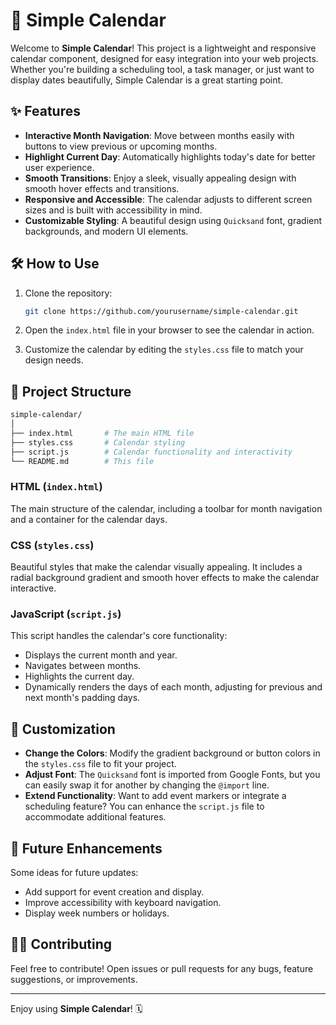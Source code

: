 # 📅 Simple Calendar

Welcome to **Simple Calendar**! This project is a lightweight and responsive calendar component, designed for easy integration into your web projects. Whether you're building a scheduling tool, a task manager, or just want to display dates beautifully, Simple Calendar is a great starting point.

## ✨ Features

- **Interactive Month Navigation**: Move between months easily with buttons to view previous or upcoming months.
- **Highlight Current Day**: Automatically highlights today's date for better user experience.
- **Smooth Transitions**: Enjoy a sleek, visually appealing design with smooth hover effects and transitions.
- **Responsive and Accessible**: The calendar adjusts to different screen sizes and is built with accessibility in mind.
- **Customizable Styling**: A beautiful design using `Quicksand` font, gradient backgrounds, and modern UI elements.

## 🛠️ How to Use

1. Clone the repository:
   ```bash
   git clone https://github.com/yourusername/simple-calendar.git
   ```
2. Open the `index.html` file in your browser to see the calendar in action.

3. Customize the calendar by editing the `styles.css` file to match your design needs.

## 📂 Project Structure

```bash
simple-calendar/
│
├── index.html       # The main HTML file
├── styles.css       # Calendar styling
├── script.js        # Calendar functionality and interactivity
└── README.md        # This file
```

### HTML (`index.html`)

The main structure of the calendar, including a toolbar for month navigation and a container for the calendar days.

### CSS (`styles.css`)

Beautiful styles that make the calendar visually appealing. It includes a radial background gradient and smooth hover effects to make the calendar interactive.

### JavaScript (`script.js`)

This script handles the calendar's core functionality:
- Displays the current month and year.
- Navigates between months.
- Highlights the current day.
- Dynamically renders the days of each month, adjusting for previous and next month's padding days.

## 🎨 Customization

- **Change the Colors**: Modify the gradient background or button colors in the `styles.css` file to fit your project.
- **Adjust Font**: The `Quicksand` font is imported from Google Fonts, but you can easily swap it for another by changing the `@import` line.
- **Extend Functionality**: Want to add event markers or integrate a scheduling feature? You can enhance the `script.js` file to accommodate additional features.

## 🌟 Future Enhancements

Some ideas for future updates:
- Add support for event creation and display.
- Improve accessibility with keyboard navigation.
- Display week numbers or holidays.
  
## 👨‍💻 Contributing

Feel free to contribute! Open issues or pull requests for any bugs, feature suggestions, or improvements.

---

Enjoy using **Simple Calendar**! 🗓️